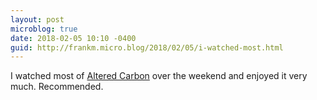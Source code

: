 ```yaml
---
layout: post
microblog: true
date: 2018-02-05 10:10 -0400
guid: http://frankm.micro.blog/2018/02/05/i-watched-most.html
---
```

I watched most of [Altered Carbon](https://www.netflix.com/title/80097140) over the weekend and enjoyed it very much. Recommended.
